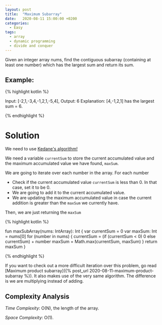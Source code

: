 ```yaml
---
layout: post
title:  "Maximum Subarray"
date:   2020-08-11 15:00:00 +0200
categories:
  - Easy
tags:
  - array
  - dynamic programming
  - divide and conquer
---
```


Given an integer array nums, find the contiguous subarray (containing at least one number) which has the largest sum and return its sum.

## Example:

{% highlight kotlin %}

Input: [-2,1,-3,4,-1,2,1,-5,4],
Output: 6
Explanation: [4,-1,2,1] has the largest sum = 6.

{% endhighlight %}

# Solution

We need to use [Kedane's algorithm!](https://medium.com/@rsinghal757/kadanes-algorithm-dynamic-programming-how-and-why-does-it-work-3fd8849ed73d#:~:text=Kadane's%20algorithm%20is%20able%20to,runtime%20of%20O(n).)

We need a variable `currentSum` to store the current accumulated value and the maximum accumulated value we have found, `maxSum`.

We are going to iterate over each number in the array. For each number
- Check if the current accumulated value `currentSum` is less than 0. In that case, set it to be 0.
- We are going to add it to the current accumulated value.
- We are updating the maximum accumulated value in case the current addition is greater than the `maxSum` we currently have.

Then, we are just returning the `maxSum`

{% highlight kotlin %}

fun maxSubArray(nums: IntArray): Int {
        var currentSum = 0
        var maxSum: Int = nums[0]
        for (number in nums) {
            currentSum = (if (currentSum < 0) 0 else currentSum) + number
            maxSum = Math.max(currentSum, maxSum)
        }
        return maxSum
}

{% endhighlight %}

If you want to check out a more difficult iteration over this problem, go read [Maximum product subarray]({% post_url 2020-08-11-maximum-product-subarray %}). It also makes use of the very same algorithm. The difference is we are multiplying instead of adding.

## Complexity Analysis

_Time Complexity_: O(N), the length of the array.

_Space Complexity_: O(1).
